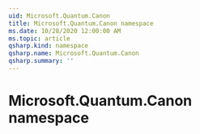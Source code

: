 ```yaml
---
uid: Microsoft.Quantum.Canon
title: Microsoft.Quantum.Canon namespace
ms.date: 10/28/2020 12:00:00 AM
ms.topic: article
qsharp.kind: namespace
qsharp.name: Microsoft.Quantum.Canon
qsharp.summary: ''
---
```


# Microsoft.Quantum.Canon namespace



